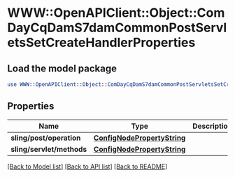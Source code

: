 # WWW::OpenAPIClient::Object::ComDayCqDamS7damCommonPostServletsSetCreateHandlerProperties

## Load the model package
```perl
use WWW::OpenAPIClient::Object::ComDayCqDamS7damCommonPostServletsSetCreateHandlerProperties;
```

## Properties
Name | Type | Description | Notes
------------ | ------------- | ------------- | -------------
**sling/post/operation** | [**ConfigNodePropertyString**](ConfigNodePropertyString.md) |  | [optional] 
**sling/servlet/methods** | [**ConfigNodePropertyString**](ConfigNodePropertyString.md) |  | [optional] 

[[Back to Model list]](../README.md#documentation-for-models) [[Back to API list]](../README.md#documentation-for-api-endpoints) [[Back to README]](../README.md)



